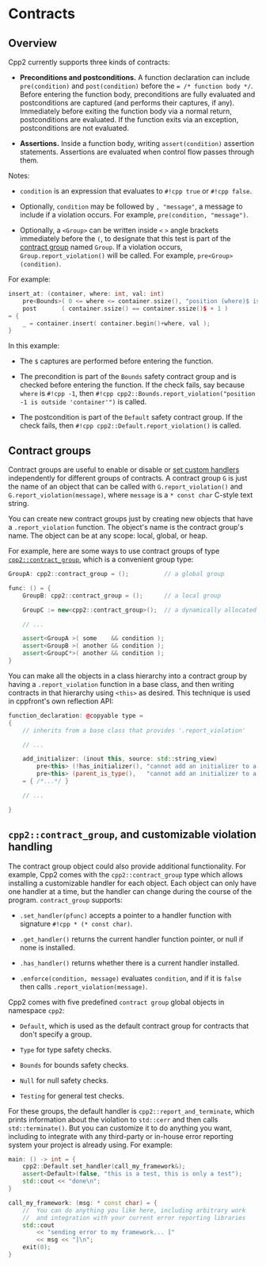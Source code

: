 
# Contracts

## Overview

Cpp2 currently supports three kinds of contracts:

- **Preconditions and postconditions.** A function declaration can include `pre(condition)` and `post(condition)` before the `= /* function body */`. Before entering the function body, preconditions are fully evaluated and postconditions are captured (and performs their captures, if any). Immediately before exiting the function body via a normal return, postconditions are evaluated. If the function exits via an exception, postconditions are not evaluated.

- **Assertions.** Inside a function body, writing `assert(condition)` assertion statements. Assertions are evaluated when control flow passes through them.

Notes:

- `condition` is an expression that evaluates to `#!cpp true` or `#!cpp false`.

- Optionally, `condition` may be followed by `, "message"`, a message to include if a violation occurs. For example, `pre(condition, "message")`.

- Optionally, a `<Group>` can be written inside `<` `>` angle brackets immediately before the `(`, to designate that this test is part of the [contract group](#contract-groups) named `Group`. If a violation occurs, `Group.report_violation()` will be called. For example, `pre<Group>(condition)`.

For example:

``` cpp title="Precondition and postcondition examples" hl_lines="2 3"
insert_at: (container, where: int, val: int)
    pre<Bounds>( 0 <= where <= container.ssize(), "position (where)$ is outside 'container'" )
    post       ( container.ssize() == container.ssize()$ + 1 )
= {
    _ = container.insert( container.begin()+where, val );
}
```

In this example:

- The `$` captures are performed before entering the function.

- The precondition is part of the `Bounds` safety contract group and is checked before entering the function. If the check fails, say because `where` is `#!cpp -1`, then `#!cpp cpp2::Bounds.report_violation("position -1 is outside 'container'")` is called.

- The postcondition is part of the `Default` safety contract group.  If the check fails, then `#!cpp cpp2::Default.report_violation()` is called.


## <a id="contract-groups"></a> Contract groups

Contract groups are useful to enable or disable or [set custom handlers](#violation-handlers) independently for different groups of contracts. A contract group `G` is just the name of an object that can be called with `G.report_violation()` and `G.report_violation(message)`, where `message` is a `* const char` C-style text string.

You can create new contract groups just by creating new objects that have a `.report_violation` function. The object's name is the contract group's name. The object can be at any scope: local, global, or heap.

For example, here are some ways to use contract groups of type [`cpp2::contract_group`](#violation_handlers), which is a convenient group type:

``` cpp title="Using contract groups" hl_lines="1 4 6 10-12"
GroupA: cpp2::contract_group = ();          // a global group

func: () = {
    GroupB: cpp2::contract_group = ();      // a local group

    GroupC := new<cpp2::contract_group>();  // a dynamically allocated group

    // ...

    assert<GroupA >( some    && condition );
    assert<GroupB >( another && condition );
    assert<GroupC*>( another && condition );
}
```

You can make all the objects in a class hierarchy into a contract group by having a `.report_violation` function in a base class, and then writing contracts in that hierarchy using `<this>` as desired. This technique is used in cppfront's own reflection API:

``` cpp title="Example of using 'this' as a contract group, from cppfront 'reflect.h2'" hl_lines="8 9"
function_declaration: @copyable type =
{
    // inherits from a base class that provides '.report_violation'

    // ...

    add_initializer: (inout this, source: std::string_view)
        pre<this> (!has_initializer(), "cannot add an initializer to a function that already has one")
        pre<this> (parent_is_type(),   "cannot add an initializer to a function that isn't in a type scope")
    = { /*...*/ }

    // ...

}
```


## <a id="violation-handlers"></a> `cpp2::contract_group`, and customizable violation handling

The contract group object could also provide additional functionality. For example, Cpp2 comes with the `cpp2::contract_group` type which allows installing a customizable handler for each object. Each object can only have one handler at a time, but the handler can change during the course of the program. `contract_group` supports:

- `.set_handler(pfunc)` accepts a pointer to a handler function with signature `#!cpp * (* const char)`.

- `.get_handler()` returns the current handler function pointer, or null if none is installed.

- `.has_handler()` returns whether there is a current handler installed.

- `.enforce(condition, message)` evaluates `condition`, and if it is `false` then calls `.report_violation(message)`.

Cpp2 comes with five predefined `contract group` global objects in namespace `cpp2`:

- `Default`, which is used as the default contract group for contracts that don't specify a group.

- `Type` for type safety checks.

- `Bounds` for bounds safety checks.

- `Null` for null safety checks.

- `Testing` for general test checks.

For these groups, the default handler is `cpp2::report_and_terminate`, which prints information about the violation to `std::cerr` and then calls `std::terminate()`. But you can customize it to do anything you want, including to integrate with any third-party or in-house error reporting system your project is already using. For example:

``` cpp title="Example of customized contract violation handler" hl_lines="2 8-9"
main: () -> int = {
    cpp2::Default.set_handler(call_my_framework&);
    assert<Default>(false, "this is a test, this is only a test");
    std::cout << "done\n";
}

call_my_framework: (msg: * const char) = {
    //  You can do anything you like here, including arbitrary work
    //  and integration with your current error reporting libraries
    std::cout
        << "sending error to my framework... ["
        << msg << "]\n";
    exit(0);
}
```
